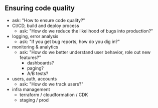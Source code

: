 

## Ensuring code quality
  - ask: "How to ensure code quality?"
- CI/CD, build and deploy process
  - ask: "How do we reduce the likelihood of bugs into production?"
- logging, error analysis
  - ask: "If you get bug reports, how do you dig in?"
- monitoring & analytics
  - ask: "How do we better understand user behavior, role out new features?"
    - dashboards?
    - paging?
    - A/B tests?
- users, auth, accounts
  - ask: "How do we track users?"
- infra management
  - terraform / cloudformation / CDK
  - staging / prod
